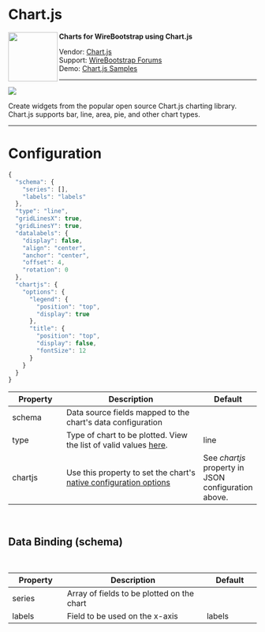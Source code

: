 <h1>Chart.js</h1>
<img align="left" width="100" height="100" src="https://github.com/WireBootstrap/Chartjs/blob/master/images/eb-chartjs.jpg">

<p>
<strong>
Charts for WireBootstrap using Chart.js
</strong>
</p>
<p>
Vendor: <a href="http://www.chartjs.org/" target="_blank">Chart.js</a><br/>
Support: <a href="https://help.wirebootstrap.com/support/discussions/forums/22000200288" target="_blank">WireBootstrap Forums</a><br/>
Demo: <a href="http://www.chartjs.org/samples/latest">Chart.js Samples</a>
</p>

<hr/>

<p>
<img src="https://github.com/WireBootstrap/Chartjs/blob/master/images/chartjs4.png">
</p>

<p>
Create widgets from the popular open source Chart.js charting library.  Chart.js supports bar, line, area, pie, and other chart types.
</p>
<hr/>

<h1><a id="config">Configuration</a></h1>

```javascript
{
  "schema": {
    "series": [],
    "labels": "labels"
  },
  "type": "line",
  "gridLinesX": true,
  "gridLinesY": true,
  "datalabels": {
    "display": false,
    "align": "center",
    "anchor": "center",
    "offset": 4,
    "rotation": 0
  },
  "chartjs": {
    "options": {
      "legend": {
        "position": "top",
        "display": true
      },
      "title": {
        "position": "top",
        "display": false,
        "fontSize": 12
      }
    }
  }
}
```
<table>
	<thead>
		<tr>
			<th style="width:100px">Property</th>
			<th style="width:300px">Description</th>
			<th style="width:100px">Default</th>
		</tr>
	</thead>
	<tbody>
		<tr>
			<td style="width:100px">schema</td>
			<td style="width: 300px;">Data source fields mapped to the chart's data configuration</td>
			<td style="width:100px">
				<br>
			</td>
		</tr>
		<tr>
			<td style="width:100px">type</td>
			<td style="width:300px">Type of chart to be plotted. View the list of valid values <a href="http://www.chartjs.org/docs/latest/charts/" target="_new">here</a>.</td>
			<td style="width:100px">line</td>
		</tr>
		<tr>
			<td style="width:100px">chartjs</td>
			<td style="width:300px">Use this property to set the chart's <a href="http://www.chartjs.org/docs/latest/configuration" target="_new">native configuration options</a></td>
			<td style="width:100px">See <em>chartjs</em> property in JSON configuration above.</td>
		</tr>
	</tbody>
</table>

<p>
	<br>
</p>

<h2>Data Binding (schema)</h2>

<p>
	<br>
</p>

<table>
	<thead>
		<tr>
			<th style="width:100px">Property</th>
			<th style="width:300px">Description</th>
			<th style="width:100px">Default</th>
		</tr>
	</thead>
	<tbody>
		<tr>
			<td style="width:100px">series</td>
			<td style="width:300px">Array of fields to be plotted on the chart</td>
			<td style="width:100px">
				<br>
			</td>
		</tr>
		<tr>
			<td style="width:100px">labels</td>
			<td style="width:300px">Field to be used on the x-axis</td>
			<td style="width:100px">labels</td>
		</tr>
	</tbody>
</table>

